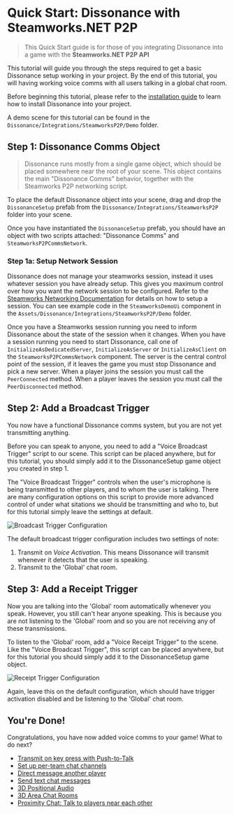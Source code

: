# Quick Start: Dissonance with Steamworks.NET P2P

> This Quick Start guide is for those of you integrating Dissonance into a game with the **Steamworks.NET P2P API**

This tutorial will guide you through the steps required to get a basic Dissonance setup working in your project. By the end of this tutorial, you will having working voice comms with all users talking in a global chat room.

Before beginning this tutorial, please refer to the [installation guide](Getting-Started.md) to learn how to install Dissonance into your project.

A demo scene for this tutorial can be found in the `Dissonance/Integrations/SteamworksP2P/Demo` folder.

## Step 1: Dissonance Comms Object

> Dissonance runs mostly from a single game object, which should be placed somewhere near the root of your scene. This object contains the main "Dissonance Comms" behavior, together with the Steamworks P2P networking script.

To place the default Dissonance object into your scene, drag and drop the `DissonanceSetup` prefab from the `Dissonance/Integrations/SteamworksP2P` folder into your scene.

Once you have instantiated the `DissonanceSetup` prefab, you should have an object with two scripts attached: "Dissonance Comms" and `SteamworksP2PCommsNetwork`.

### Step 1a: Setup Network Session

Dissonance does not manage your steamworks session, instead it uses whatever session you have already setup. This gives you maximum control over how you want the network session to be configured. Refer to the [Steamworks Networking Documentation](https://partner.steamgames.com/doc/features/multiplayer/networking) for details on how to setup a session. You can see example code in the `SteamworksDemoUi` component in the `Assets/Dissonance/Integrations/SteamworksP2P/Demo` folder.

Once you have a Steamworks session running you need to inform Dissonance about the state of the session when it changes. When you have a session running you need to start Dissonance, call one of `InitializeAsDedicatedServer`, `InitializeAsServer` or `InitializeAsClient` on the `SteamworksP2PCommsNetwork` component. The server is the central control point of the session, if it leaves the game you must stop Dissonance and pick a new server. When a player joins the session you must call the `PeerConnected` method. When a player leaves the session you must call the `PeerDisconnected` method.

## Step 2: Add a Broadcast Trigger

You now have a functional Dissonance comms system, but you are not yet transmitting anything.

Before you can speak to anyone, you need to add a "Voice Broadcast Trigger" script to our scene. This script can be placed anywhere, but for this tutorial, you should simply add it to the DissonanceSetup game object you created in step 1.

The "Voice Broadcast Trigger" controls when the user's microphone is being transmitted to other players, and to whom the user is talking. There are many configuration options on this script to provide more advanced control of under what sitations we should be transmitting and who to, but for this tutorial simply leave the settings at default.

![Broadcast Trigger Configuration](/images/VoiceBroadcastTrigger_Default.png)

The default broadcast trigger configuration includes two settings of note:
1. Transmit on *Voice Activation*. This means Dissonance will transmit whenever it detects that the user is speaking.
2. Transmit to the 'Global' chat room.

## Step 3: Add a Receipt Trigger

Now you are talking into the 'Global' room automatically whenever you speak. However, you still can't hear anyone speaking. This is because you are not listening to the 'Global' room and so you are not receiving any of these transmissions.

To listen to the 'Global' room, add a "Voice Receipt Trigger" to the scene. Like the "Voice Broadcast Trigger", this script can be placed anywhere, but for this tutorial you should simply add it to the DissonanceSetup game object.

![Receipt Trigger Configuration](/images/VoiceReceiptTrigger_Default.png)

Again, leave this on the default configuration, which should have trigger activation disabled and be listening to the 'Global' chat room.

## You're Done!

Congratulations, you have now added voice comms to your game! What to do next?

* [Transmit on key press with Push-to-Talk](../Tutorials/Push-to-Talk.md)
* [Set up per-team chat channels](../Tutorials/Team-Chat-Rooms.md)
* [Direct message another player](../Tutorials/Direct-Player-Transmit.md)
* [Send text chat messages](../Tutorials/Text-Chat.md)
* [3D Positional Audio](../Tutorials/Position-Tracking.md)
* [3D Area Chat Rooms](../Tutorials/Collider-Chat-Room.md)
* [Proximity Chat: Talk to players near each other](../Tutorials/Proximity-Chat.md)